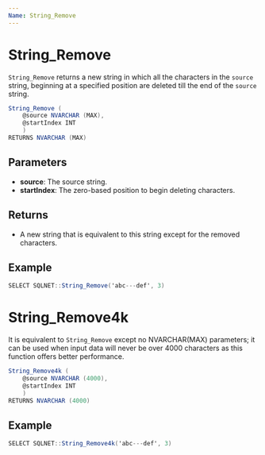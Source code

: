 ```yaml
---
Name: String_Remove
---
```


# String_Remove

`String_Remove` returns a new string in which all the characters in the `source` string, beginning at a specified position are deleted till the end of the `source` string.

```csharp
String_Remove (
	@source NVARCHAR (MAX),
	@startIndex INT
	)
RETURNS NVARCHAR (MAX)
```

## Parameters

  - **source**: The source string.
  - **startIndex**: The zero-based position to begin deleting characters.

## Returns

 - A new string that is equivalent to this string except for the removed characters.

## Example

```csharp
SELECT SQLNET::String_Remove('abc---def', 3)
```

# String_Remove4k

It is equivalent to `String_Remove` except no NVARCHAR(MAX) parameters; it can be used when input data will never be over 4000 characters as this function offers better performance.

```csharp
String_Remove4k (
	@source NVARCHAR (4000),
	@startIndex INT
	)
RETURNS NVARCHAR (4000)
```

## Example

```csharp
SELECT SQLNET::String_Remove4k('abc---def', 3)
```
